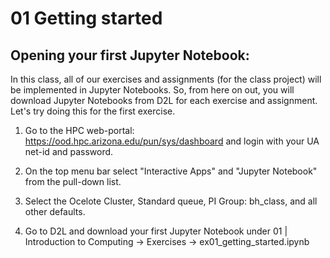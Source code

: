 # 01 Getting started 

## Opening your first Jupyter Notebook: 
In this class, all of our exercises and assignments (for the class project) will be implemented in Jupyter Notebooks. So, from here on out, you will download Jupyter Notebooks from D2L for each exercise and assignment. Let's try doing this for the first exercise.

1. Go to the HPC web-portal: https://ood.hpc.arizona.edu/pun/sys/dashboard and login with your UA net-id and password. 

2. On the top menu bar select "Interactive Apps" and "Jupyter Notebook" from the pull-down list.

3. Select the Ocelote Cluster, Standard queue, PI Group: bh_class, and all other defaults.

4. Go to D2L and download your first Jupyter Notebook under 01 | Introduction to Computing -> Exercises -> ex01_getting_started.ipynb

